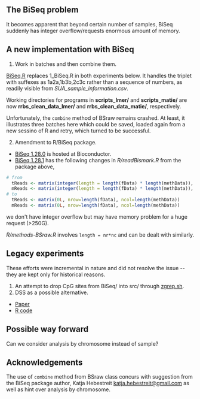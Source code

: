 ## The BiSeq problem

It becomes apparent that beyond certain number of samples, BiSeq suddenly has integer overflow/requests enormous amount of memory.

## A new implementation with BiSeq

1. Work in batches and then combine them.

[BiSeq.R](BiSeq.R) replaces 1_BiSeq.R in both experiments below. It handles the triplet with suffexes as 1a2a,1b3b,2c3c rather than a sequence of numbers, as readily visible from *SUA_sample_information.csv*.

Working directories for programs in **scripts_lmer/** and **scripts_matie/** are now **rrbs_clean_data_lmer/** and **rrbs_clean_data_matie/**, respectively.

Unfortunately, the `combine` method of BSraw remains crashed. At least, it illustrates three batches here which could be saved, loaded again from a new sessino of R and retry, which turned to be successful.

2. Amendment to R/BiSeq package.

* [BiSeq 1.28.0](https://www.bioconductor.org/packages/release/bioc/src/contrib/BiSeq_1.28.0.tar.gz) is hosted at Bioconductor.
* [BiSeq 1.28.1](BiSeq_1.28.1.tar.gz) has the following changes in *R/readBismark.R* from the package above,
```r
# from
  tReads <- matrix(integer(length = length(fData) * length(methData)), nrow=length(fData))
  mReads <- matrix(integer(length = length(fData) * length(methData)), nrow=length(fData))
# to
  tReads <- matrix(0L, nrow=length(fData), ncol=length(methData))
  mReads <- matrix(0L, nrow=length(fData), ncol=length(methData))
```
we don't have integer overflow but may have memory problem for a huge request (>250G).

*R/methods-BSraw.R* involves `length = nr*nc` and can be dealt with similarly.

## Legacy experiments

These efforts were incremental in nature and did not resolve the issue -- they are kept only for historical reasons.

1. An attempt to drop CpG sites from BiSeq/ into src/ through [zgrep.sh](zgrep.sh).
2. DSS as a possible alternative.

* [Paper](https://doi.org/10.1007/s40484-019-0183-8)
* [R code](https://static-content.springer.com/esm/art%3A10.1007%2Fs40484-019-0183-8/MediaObjects/40484_2019_183_MOESM2_ESM.zip)

## Possible way forward

Can we consider analysis by chromosome instead of sample?

## Acknowledgements

The use of `combine` method from BSraw class concurs with suggestion from the BiSeq package author, Katja Hebestreit <katja.hebestreit@gmail.com> as well as hint over analysis by chromosome.
